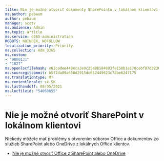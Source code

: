 ```yaml
---
title: Nie je možné otvoriť dokumenty SharePointu v lokálnom klientovi
ms.author: pebaum
author: pebaum
manager: scotv
ms.audience: Admin
ms.topic: article
ms.service: o365-administration
ROBOTS: NOINDEX, NOFOLLOW
localization_priority: Priority
ms.collection: Adm_O365
ms.custom:
- "9000131"
- "1827"
ms.openlocfilehash: e63cadee448eca3e0c25a8b584883fe158b1e170cebf07d32301ac9cede51ab2
ms.sourcegitcommit: b5f7da89a650d2915dc652449623c78be6247175
ms.translationtype: MT
ms.contentlocale: sk-SK
ms.lasthandoff: 08/05/2021
ms.locfileid: "54060655"
---
```

# <a name="unable-to-open-sharepoint-documents-in-local-client"></a>Nie je možné otvoriť SharePoint v lokálnom klientovi

Niekedy môžete mať problémy s otvorením súborov Office a dokumentov zo služieb SharePoint alebo OneDrive z lokálnych Office klientov.

- [Nie je možné otvoriť Office z SharePoint alebo OneDrive](https://docs.microsoft.com/sharepoint/troubleshoot/administration/cant-open-office-files)
